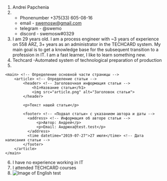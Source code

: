 1. Andrei Papchenia
2.	* Phonenumber +375(33) 605-08-16
	* email - swemosw@gmail.com
	* telegram - @swemo
	* discord - swemosw#0329
3. I am 29 years old. I am a process engineer with ~3 years of experience on 558 ARZ, 3+ years as an administrator in the TECHCARD system. My main goal is to get a knowledge base for the subsequent transition to a profession in IT. I am a fast learner, I like to learn something new.
4. Techcard -Automated system of technological preparation of production
5. 
```
<main> <!-- Определение основной части страницы -->
    <article> <!-- Определение статьи -->
        <header> <!-- Заголовочная информация статьи -->
            <h1>Название статьи</h1>
            <img src="article.png" alt="Заголовок статьи">
        </header>

        <p>Текст нашей статьи</p>

        <footer> <!-- «Подвал статьи» с указанием автора и даты -->
          <address> <!-- Информация об авторе статьи -->
              <p>Автор: Андрей</p>
              <p>Email: Андрюха@test.test</p>
          </address>
          <time datetime="2019-07-27">27 июля</time> <!-- Дата написания статьи -->
        </footer>
    </article>
</main>
```

6. I have no experience working in IT
7. I attended TECHCARD courses
8. ![Image of English test](https://cdn.discordapp.com/attachments/564399784111243274/864193425222008862/unknown.png)
